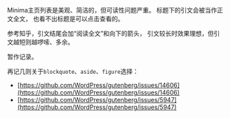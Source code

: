 Minima主页列表是美观、简洁的，但可读性问题严重。
标题下的引文会被当作正文全文，
也看不出标题是可以点击查看的。

参考知乎，引文结尾会加“阅读全文”和向下的箭头，
引文较长时效果理想，但引文越短则越啰嗦、多余。

暂作记录。

再记几则关于`blockquote`、`aside`、`figure`选择：
- [https://github.com/WordPress/gutenberg/issues/14606](https://github.com/WordPress/gutenberg/issues/14606)
- [https://github.com/WordPress/gutenberg/issues/5947](https://github.com/WordPress/gutenberg/issues/5947)
